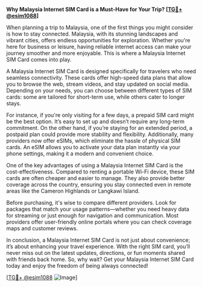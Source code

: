 **Why Malaysia Internet SIM Card is a Must-Have for Your Trip? [[TG💪+ @esim1088](https://t.me/s/esim1088)]**

When planning a trip to Malaysia, one of the first things you might consider is how to stay connected. Malaysia, with its stunning landscapes and vibrant cities, offers endless opportunities for exploration. Whether you're here for business or leisure, having reliable internet access can make your journey smoother and more enjoyable. This is where a Malaysia Internet SIM Card comes into play.

A Malaysia Internet SIM Card is designed specifically for travelers who need seamless connectivity. These cards offer high-speed data plans that allow you to browse the web, stream videos, and stay updated on social media. Depending on your needs, you can choose between different types of SIM cards: some are tailored for short-term use, while others cater to longer stays. 

For instance, if you're only visiting for a few days, a prepaid SIM card might be the best option. It’s easy to set up and doesn’t require any long-term commitment. On the other hand, if you’re staying for an extended period, a postpaid plan could provide more stability and flexibility. Additionally, many providers now offer eSIMs, which eliminate the hassle of physical SIM cards. An eSIM allows you to activate your data plan instantly via your phone settings, making it a modern and convenient choice.

One of the key advantages of using a Malaysia Internet SIM Card is the cost-effectiveness. Compared to renting a portable Wi-Fi device, these SIM cards are often cheaper and easier to manage. They also provide better coverage across the country, ensuring you stay connected even in remote areas like the Cameron Highlands or Langkawi Island.

Before purchasing, it's wise to compare different providers. Look for packages that match your usage patterns—whether you need heavy data for streaming or just enough for navigation and communication. Most providers offer user-friendly online portals where you can check coverage maps and customer reviews.

In conclusion, a Malaysia Internet SIM Card is not just about convenience; it’s about enhancing your travel experience. With the right SIM card, you’ll never miss out on the latest updates, directions, or fun moments shared with friends back home. So, why wait? Get your Malaysia Internet SIM Card today and enjoy the freedom of being always connected! 

[[TG💪+ @esim1088](https://t.me/s/esim1088) ![Image](https://i.postimg.cc/Y0z9fWf4/image.png)]